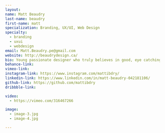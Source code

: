 ```yaml
---
layout:
name: Matt Beaudry
last-name: beaudry
first-name: matt
specialization: Branding, UX/UI, Web Design
specialty:
  - branding
  - uxui
  - webdesign
email: Matt.Beaudry.pe@gmail.com
website: http://beaudrydesign.ca/
bio: Young passionate designer who truly believes in good, eye catching design. Let's sit down. Let me buy you a coffee!
behance-link:
vimeo-link:
instagram-link: https://www.instagram.com/mattibdry/
linkedin-link: https://www.linkedin.com/in/matt-beaudry-042181106/
github-link: https://github.com/mattibdry
dribbble-link:

video:
  - https://vimeo.com/316467266

image:
  - image-3.jpg
  - image-4.jpg

---
```

